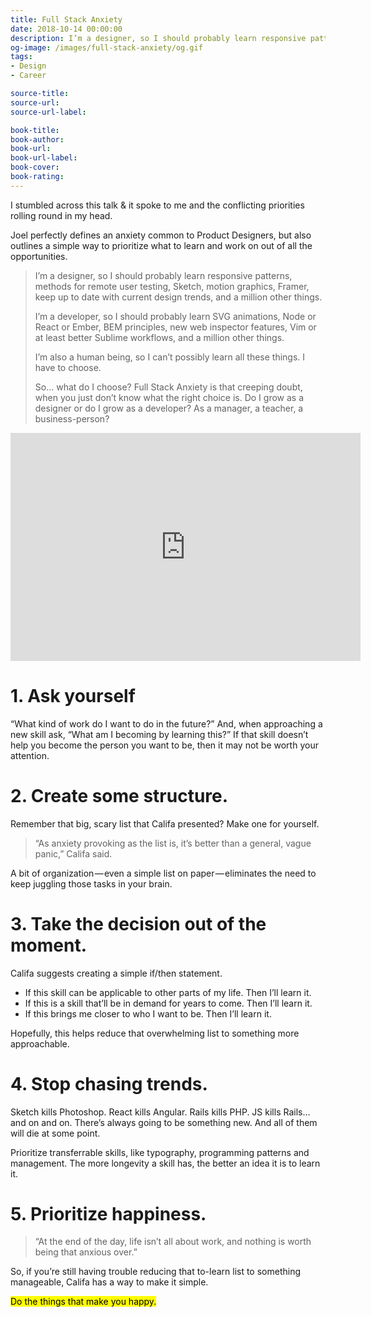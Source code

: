 ```yaml
---
title: Full Stack Anxiety
date: 2018-10-14 00:00:00
description: I’m a designer, so I should probably learn responsive patterns, methods for remote user testing, Sketch, motion graphics, Framer, keep up to date with current design trends, and a million other things.
og-image: /images/full-stack-anxiety/og.gif
tags: 
- Design
- Career

source-title:
source-url:
source-url-label:

book-title:
book-author:
book-url:
book-url-label:
book-cover:
book-rating:
---
```


I stumbled across this talk & it spoke to me and the conflicting priorities rolling round in my head.

Joel perfectly defines an anxiety common to Product Designers, but also outlines a simple way to prioritize what to learn and work on out of all the opportunities.

> I’m a designer, so I should probably learn responsive patterns, methods for remote user testing, Sketch, motion graphics, Framer, keep up to date with current design trends, and a million other things.
>
> I’m a developer, so I should probably learn SVG animations, Node or React or Ember, BEM principles, new web inspector features, Vim or at least better Sublime workflows, and a million other things.
>
> I’m also a human being, so I can’t possibly learn all these things. I have to choose.
>
> So… what do I choose? Full Stack Anxiety is that creeping doubt, when you just don’t know what the right choice is. Do I grow as a designer or do I grow as a developer? As a manager, a teacher, a business-person?

<iframe width="560" height="365" src="https://www.youtube.com/embed/VBK6WDOOg2I?rel=0" frameborder="0" allow="autoplay; encrypted-media" allowfullscreen></iframe>

# 1\. Ask yourself

“What kind of work do I want to do in the future?” And, when approaching a new skill ask, “What am I becoming by learning this?” If that skill doesn’t help you become the person you want to be, then it may not be worth your attention.

# 2\. Create some structure.

Remember that big, scary list that Califa presented? Make one for yourself.

> “As anxiety provoking as the list is, it’s better than a general, vague panic,” Califa said.

A bit of organization — even a simple list on paper — eliminates the need to keep juggling those tasks in your brain.

# 3\. Take the decision out of the moment.

Califa suggests creating a simple if/then statement.

- If this skill can be applicable to other parts of my life. Then I’ll learn it.
- If this is a skill that’ll be in demand for years to come. Then I’ll learn it.
- If this brings me closer to who I want to be. Then I’ll learn it.

Hopefully, this helps reduce that overwhelming list to something more approachable.

# 4\. Stop chasing trends.

Sketch kills Photoshop. React kills Angular. Rails kills PHP. JS kills Rails…and on and on. There’s always going to be something new. And all of them will die at some point.

Prioritize transferrable skills, like typography, programming patterns and management. The more longevity a skill has, the better an idea it is to learn it.

# 5\. Prioritize happiness.

> “At the end of the day, life isn’t all about work, and nothing is worth being that anxious over.”

So, if you’re still having trouble reducing that to-learn list to something manageable, Califa has a way to make it simple.

<mark>Do the things that make you happy.</mark>
